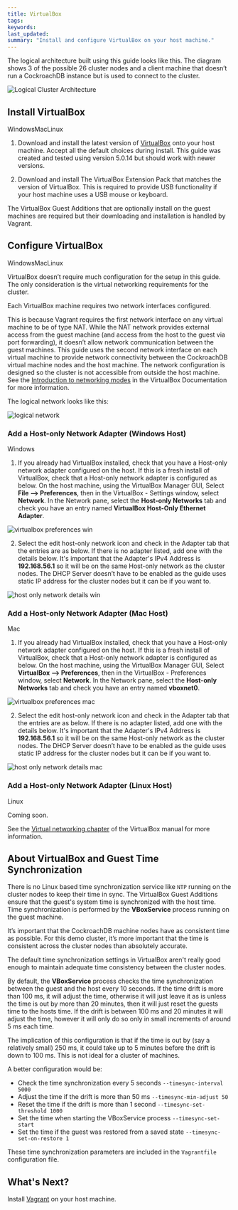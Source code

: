 ```yaml
---
title: VirtualBox
tags: 
keywords: 
last_updated: 
summary: "Install and configure VirtualBox on your host machine."
---
```

The logical architecture built using this guide looks like this. The diagram shows 3 of the possible 26 cluster nodes and a client machine that doesn’t run a CockroachDB instance but is used to connect to the cluster.

![Logical Cluster Architecture](images/virtualbox_architecture.png)


## Install VirtualBox
<span class="label label-info">Windows</span><span class="label label-success">Mac</span><span class="label label-warning">Linux</span>

1.  Download and install the latest version of [VirtualBox](https://www.virtualbox.org/manual/ch06.html) onto your host machine. Accept all the default choices during install. This guide was created and tested using version 5.0.14 but should work with newer versions.

2.  Download and install The VirtualBox Extension Pack that matches the version of VirtualBox. This is required to provide USB functionality if your host machine uses a USB mouse or keyboard.

The VirtualBox Guest Additions that are optionally install on the guest machines are required but their downloading and installation is handled by Vagrant.


## Configure VirtualBox
<span class="label label-info">Windows</span><span class="label label-success">Mac</span><span class="label label-warning">Linux</span>

VirtualBox doesn’t require much configuration for the setup in this guide. The only consideration is the virtual networking requirements for the cluster.

Each VirtualBox machine requires two network interfaces configured.

This is because Vagrant requires the first network interface on any virtual machine to be of type NAT. While the NAT network provides external access from the guest machine (and access from the host to the guest via port forwarding), it doesn’t allow network communication between the guest machines. This guide uses the second network interface on each virtual machine to provide network connectivity between the CockroachDB virtual machine nodes and the host machine. The network configuration is designed so the cluster is not accessible from outside the host machine. See the [Introduction to networking modes](https://www.virtualbox.org/manual/ch06.html#networkingmodes) in the VirtualBox Documentation for more information.

The logical network looks like this:

![logical network](images/virtualbox_logical_network_with_hostonly.png)

### Add a Host-only Network Adapter (Windows Host)
<span class="label label-info">Windows</span>

1.  If you already had VirtualBox installed, check that you have a Host-only network adapter configured on the host. If this is a fresh install of VirtualBox, check that a Host-only network adapter is configured as below. On the host machine, using the VirtualBox Manager GUI, Select **File --> Preferences**, then in the VirtualBox - Settings window, select **Network**. In the Network pane, select the **Host-only Networks** tab and check you have an entry named **VirtualBox Host-Only Ethernet Adapter**.

   ![virtualbox preferences win](images/VirtualBox_Preferences_win.png)

2.  Select the edit host-only network icon and check in the Adapter tab that the entries are as below. If there is no adapter listed, add one with the details below. It's important that the Adapter's IPv4 Address is **192.168.56.1** so it will be on the same Host-only network as the cluster nodes. The DHCP Server doesn’t have to be enabled as the guide uses static IP address for the cluster nodes but it can be if you want to.

   ![host only network details win](images/Host-only_Network_Details_win.png)

### Add a Host-only Network Adapter (Mac Host)
<span class="label label-success">Mac</span>

1.  If you already had VirtualBox installed, check that you have a Host-only network adapter configured on the host. If this is a fresh install of VirtualBox, check that a Host-only network adapter is configured as below. On the host machine, using the VirtualBox Manager GUI, Select **VirtualBox --> Preferences**, then in the VirtualBox - Preferences window, select **Network**. In the Network pane, select the **Host-only Networks** tab and check you have an entry named **vboxnet0**.

   ![virtualbox preferences mac](images/VirtualBox_Preferences_mac.png)

2.  Select the edit host-only network icon and check in the Adapter tab that the entries are as below. If there is no adapter listed, add one with the details below. It's important that the Adapter's IPv4 Address is **192.168.56.1** so it will be on the same Host-only network as the cluster nodes. The DHCP Server doesn’t have to be enabled as the guide uses static IP address for the cluster nodes but it can be if you want to.

   ![host only network details mac](images/Host-only_Network_Details_mac.png)

### Add a Host-only Network Adapter (Linux Host)
<span class="label label-warning">Linux</span>

Coming soon.

See the [Virtual networking chapter](https://www.virtualbox.org/manual/ch06.html) of the VirtualBox manual for more information.


## About VirtualBox and Guest Time Synchronization

There is no Linux based time synchronization service like `NTP` running on the cluster nodes to keep their time in sync. The VirtualBox Guest Additions ensure that the guest's system time is synchronized with the host time. Time synchronization is performed by the **VBoxService** process running on the guest machine.

It’s important that the CockroachDB machine nodes have as consistent time as possible. For this demo cluster, it’s more important that the time is consistent across the cluster nodes than absolutely accurate.

The default time synchronization settings in VirtualBox aren't really good enough to maintain adequate time consistency between the cluster nodes.

By default, the **VBoxService** process checks the time synchronization between the guest and the host every 10 seconds. If the time drift is more than 100 ms, it will adjust the time, otherwise it will just leave it as is unless the time is out by more than 20 minutes, then it will just reset the guests time to the hosts time.
If the drift is between 100 ms and 20 minutes it will adjust the time, however it will only do so only in small increments of around 5 ms each time. 

The implication of this configuration is that if the time is out by (say a relatively small) 250 ms, it could take up to 5 minutes before the drift is down to 100 ms. This is not ideal for a cluster of machines.

A better configuration would be:

* Check the time synchronization every 5 seconds `--timesync-interval 5000`
* Adjust the time if the drift is more than 50 ms `--timesync-min-adjust 50`
* Reset the time if the drift is more than 1 second `--timesync-set-threshold 1000`
* Set the time when starting the VBoxService process `--timesync-set-start`
* Set the time if the guest was restored from a saved state `--timesync-set-on-restore 1`

These time synchronization parameters are included in the `Vagrantfile` configuration file.


## What's Next?

Install [Vagrant](cockroach-vb-cluster_vagrant) on your host machine.
